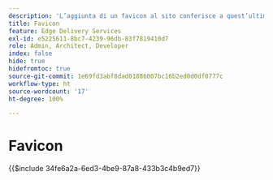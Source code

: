 ```yaml
---
description: 'L’aggiunta di un favicon al sito conferisce a quest’ultimo un aspetto professionale nei browser di chi lo visita:'
title: Favicon
feature: Edge Delivery Services
exl-id: e5225611-8bc7-4239-96db-83f7819410d7
role: Admin, Architect, Developer
index: false
hide: true
hidefromtoc: true
source-git-commit: 1e69fd3abf8dad01886007bc16b2ed0d0df0777c
workflow-type: ht
source-wordcount: '17'
ht-degree: 100%

---
```


# Favicon

{{$include 34fe6a2a-6ed3-4be9-87a8-433b3c4b9ed7}}
